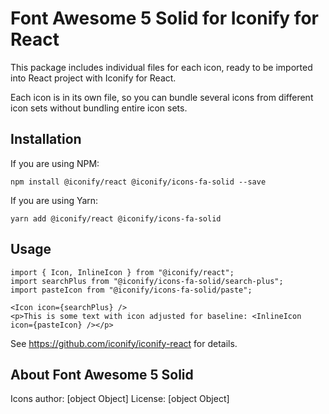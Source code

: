 # Font Awesome 5 Solid for Iconify for React

This package includes individual files for each icon, ready to be imported into React project with Iconify for React.

Each icon is in its own file, so you can bundle several icons from different icon sets without bundling entire icon sets.

## Installation

If you are using NPM:
```
npm install @iconify/react @iconify/icons-fa-solid --save
```

If you are using Yarn:
```
yarn add @iconify/react @iconify/icons-fa-solid
```

## Usage

```
import { Icon, InlineIcon } from "@iconify/react";
import searchPlus from "@iconify/icons-fa-solid/search-plus";
import pasteIcon from "@iconify/icons-fa-solid/paste";
```

```
<Icon icon={searchPlus} />
<p>This is some text with icon adjusted for baseline: <InlineIcon icon={pasteIcon} /></p>
```

See https://github.com/iconify/iconify-react for details.

## About Font Awesome 5 Solid

Icons author: [object Object]
License: [object Object]

